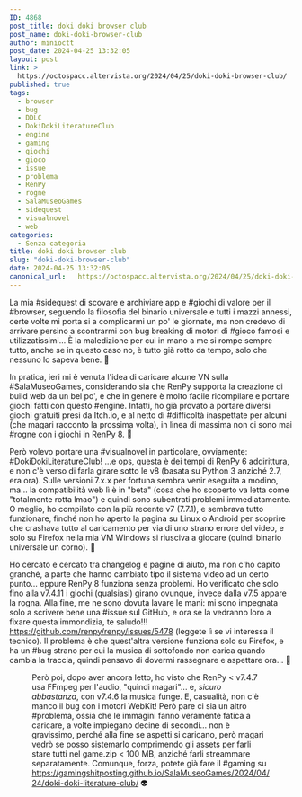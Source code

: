 ```yaml
---
ID: 4868
post_title: doki doki browser club
post_name: doki-doki-browser-club
author: minioctt
post_date: 2024-04-25 13:32:05
layout: post
link: >
  https://octospacc.altervista.org/2024/04/25/doki-doki-browser-club/
published: true
tags:
  - browser
  - bug
  - DDLC
  - DokiDokiLiteratureClub
  - engine
  - gaming
  - giochi
  - gioco
  - issue
  - problema
  - RenPy
  - rogne
  - SalaMuseoGames
  - sidequest
  - visualnovel
  - web
categories:
  - Senza categoria
title: doki doki browser club
slug: "doki-doki-browser-club"
date: 2024-04-25 13:32:05
canonical_url:   https://octospacc.altervista.org/2024/04/25/doki-doki-browser-club/
---
```

<!-- wp:paragraph -->
<p markdown="1">La mia #sidequest di scovare e archiviare app e #giochi di valore per il #browser, seguendo la filosofia del binario universale e tutti i mazzi annessi, certe volte mi porta si a complicarmi un po' le giornate, ma non credevo di arrivare persino a scontrarmi con bug breaking di motori di #gioco famosi e utilizzatissimi... È la maledizione per cui in mano a me si rompe sempre tutto, anche se in questo caso no, è tutto già rotto da tempo, solo che nessuno lo sapeva bene. 🤢️</p>
<!-- /wp:paragraph -->

<!-- wp:paragraph -->
<p markdown="1">In pratica, ieri mi è venuta l'idea di caricare alcune VN sulla #SalaMuseoGames, considerando sia che RenPy supporta la creazione di build web da un bel po', e che in genere è molto facile ricompilare e portare giochi fatti con questo #engine. Infatti, ho già provato a portare diversi giochi gratuiti presi da Itch.io, e al netto di #difficoltà inaspettate per alcuni (che magari racconto la prossima volta), in linea di massima non ci sono mai #rogne con i giochi in RenPy 8. 💟️</p>
<!-- /wp:paragraph -->

<!-- wp:paragraph -->
<p markdown="1">Però volevo portare una #visualnovel in particolare, ovviamente: #DokiDokiLiteratureClub! ...e ops, questa è dei tempi di RenPy 6 addirittura, e non c'è verso di farla girare sotto le v8 (basata su Python 3 anziché 2.7, era ora). Sulle versioni 7.x.x per fortuna sembra venir eseguita a modino, ma... la compatibilità web lì è in "beta" (cosa che ho scoperto va letta come "totalmente rotta lmao") e quindi sono subentrati problemi immediatamente. O meglio, ho compilato con la più recente v7 (7.7.1), e sembrava tutto funzionare, finché non ho aperto la pagina su Linux o Android per scoprire che crashava tutto al caricamento per via di uno strano errore del video, e solo su Firefox nella mia VM Windows si riusciva a giocare (quindi binario universale un corno). 🚧</p>
<!-- /wp:paragraph -->

<!-- wp:paragraph -->
<p markdown="1">Ho cercato e cercato tra changelog e pagine di aiuto, ma non c'ho capito granché, a parte che hanno cambiato tipo il sistema video ad un certo punto... eppure RenPy 8 funziona senza problemi. Ho verificato che solo fino alla v7.4.11 i giochi (qualsiasi) girano ovunque, invece dalla v7.5 appare la rogna. Alla fine, me ne sono dovuta lavare le mani: mi sono impegnata solo a scrivere bene una #issue sul GitHub, e ora se la vedranno loro a fixare questa immondizia, te saludo!!! <a href="https://github.com/renpy/renpy/issues/5478">https://github.com/renpy/renpy/issues/5478</a> (leggete lì se vi interessa il tecnico). Il problema è che quest'altra versione funziona solo su Firefox, e ha un #bug strano per cui la musica di sottofondo non carica quando cambia la traccia, quindi pensavo di dovermi rassegnare e aspettare ora... 🦧</p>
<!-- /wp:paragraph -->

<!-- wp:paragraph -->
<p markdown="1"></p>
<!-- /wp:paragraph -->

<!-- wp:image {"id":4869,"sizeSlug":"full","linkDestination":"none"} -->
<figure class="wp-block-image size-full"><img src="https://octospacc.github.io/microblog-mirror/assets/uploads/2024/04/image-8.png" alt="" class="wp-image-4869"/><figcaption class="wp-element-caption">Però poi, dopo aver ancora letto, ho visto che RenPy &lt; v7.4.7 usa FFmpeg per l'audio, "quindi magari"... e, <em>sicuro abbastanza</em>, con v7.4.6 la musica funge. E, casualità, non c'è manco il bug con i motori WebKit! Però pare ci sia un altro #problema, ossia che le immagini fanno veramente fatica a caricare, a volte impiegano decine di secondi... non è gravissimo, perché alla fine se aspetti si caricano, però magari vedrò se posso sistemarlo comprimendo gli assets per farli stare tutti nel game.zip &lt; 100 MB, anziché farli streammare separatamente. Comunque, forza, potete già fare il #gaming su <a href="https://gamingshitposting.github.io/SalaMuseoGames/2024/04/24/doki-doki-literature-club/">https://gamingshitposting.github.io/SalaMuseoGames/2024/04/24/doki-doki-literature-club/</a> 👽️</figcaption></figure>
<!-- /wp:image -->